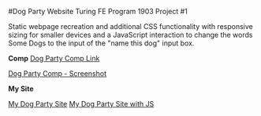 #Dog Party Website
Turing FE Program 1903 Project #1

Static webpage recreation and additional CSS functionality with responsive sizing for smaller devices and a JavaScript interaction to change the words Some Dogs to the input of the "name this dog" input box.

**Comp**
[Dog Party Comp Link](http://frontend.turing.io/projects/dog-party-js-edition.html)

[Dog Party Comp - Screenshot](annekemcgrady/images/Comp)


**My Site**

[My Dog Party Site](images/MySite)
[My Dog Party Site with JS](images/MySiteJS)







